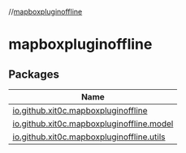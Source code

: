 //[mapboxpluginoffline](index.md)



# mapboxpluginoffline  


## Packages  
  
|  Name | 
|---|
| <a name="io.github.xit0c.mapboxpluginoffline////PointingToDeclaration/"></a>[io.github.xit0c.mapboxpluginoffline](mapboxpluginoffline/io.github.xit0c.mapboxpluginoffline/index.md)|
| <a name="io.github.xit0c.mapboxpluginoffline.model////PointingToDeclaration/"></a>[io.github.xit0c.mapboxpluginoffline.model](mapboxpluginoffline/io.github.xit0c.mapboxpluginoffline.model/index.md)|
| <a name="io.github.xit0c.mapboxpluginoffline.utils////PointingToDeclaration/"></a>[io.github.xit0c.mapboxpluginoffline.utils](mapboxpluginoffline/io.github.xit0c.mapboxpluginoffline.utils/index.md)|

